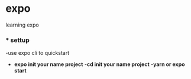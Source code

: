 # expo
learning expo
### * settup 
-use expo cli to quickstart
- **expo init your name project**
-**cd init your name project**
-**yarn or expo start**
